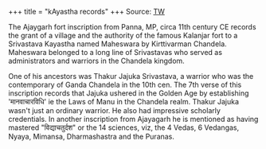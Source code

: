 +++
title = "kAyastha records"
+++
Source: [TW](https://x.com/historiakayasth/status/1805533793316753800)

The Ajaygarh fort inscription from Panna, MP, circa 11th century CE records the grant of a village and the authority of the famous Kalanjar fort to a Srivastava Kayastha named Maheswara by Kirttivarman Chandela. Maheswara belonged to a long line of Srivastavas who served as administrators and warriors in the Chandela kingdom. 

One of his ancestors was Thakur Jajuka Srivastava, a warrior who was the contemporary of Ganda Chandela in the 10th cen. The 7th verse of this inscription records that Jajuka ushered in the Golden Age by establishing 'मानवाचारविधि' ie the Laws of Manu in the Chandela realm. Thakur Jajuka wasn't just an ordinary warrior. He also had impressive scholarly credentials. In another inscription from Ajayagarh he is mentioned as having mastered "विद्याचतुर्दश" or the 14 sciences, viz, the 4 Vedas, 6 Vedangas, Nyaya, Mimansa, Dharmashastra and the Puranas.